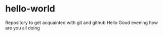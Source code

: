 # hello-world
Repository to get acquainted with git and github
Hello
Good evening
how are you all doing
